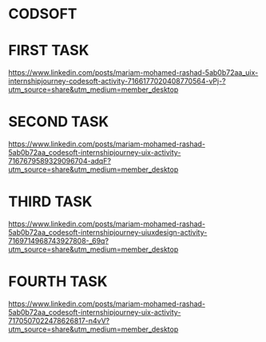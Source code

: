 # CODSOFT
# FIRST TASK
https://www.linkedin.com/posts/mariam-mohamed-rashad-5ab0b72aa_uix-internshipjourney-codesoft-activity-7166177020408770564-vPj-?utm_source=share&utm_medium=member_desktop
# SECOND TASK
https://www.linkedin.com/posts/mariam-mohamed-rashad-5ab0b72aa_codesoft-internshipjourney-uix-activity-7167679589329096704-adqF?utm_source=share&utm_medium=member_desktop
# THIRD TASK
https://www.linkedin.com/posts/mariam-mohamed-rashad-5ab0b72aa_codesoft-internshipjourney-uiuxdesign-activity-7169714968743927808-_69q?utm_source=share&utm_medium=member_desktop
# FOURTH TASK 
https://www.linkedin.com/posts/mariam-mohamed-rashad-5ab0b72aa_codesoft-internshipjourney-uix-activity-7170507022478626817-n4vV?utm_source=share&utm_medium=member_desktop
